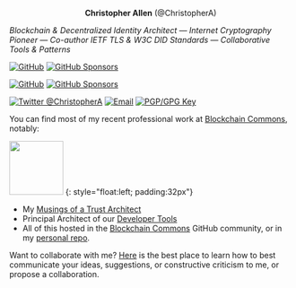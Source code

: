 <p align="center">
  <strong>Christopher Allen</strong> (@ChristopherA)</p>

*Blockchain & Decentralized Identity Architect — Internet Cryptography Pioneer — Co-author IETF TLS & W3C DID Standards — Collaborative Tools & Patterns*

<a href="https://github.com/ChristopherA"><img src="https://img.shields.io/github/followers/christophera.svg?label=@ChristopherA&style=social" alt="GitHub"></a> <a href="https://github.com/sponsors/ChristopherA"><img src="https://img.shields.io/badge/GitHub_Sponsors--_.svg?style=social&logo=github&logoColor=EA4AAA" alt="GitHub Sponsors"></a>

<a href="https://github.com/BlockchainCommons"><img src="https://img.shields.io/badge/BlockchainCommons--Github?style=social&logo=github" alt="GitHub"></a> <a href="https://github.com/sponsors/BlockchainCommons"><img src="https://img.shields.io/badge/GitHub_Sponsors--_.svg?style=social&logo=github&logoColor=EA4AAA" alt="GitHub Sponsors"></a>

<a href="https://twitter.com/ChristopherA" rel="me"> <img src="https://img.shields.io/twitter/follow/ChristopherA?label=@ChristopherA&style=social" alt="Twitter @ChristopherA"></a> <a href="mailto:ChristopherA@LifeWithAlacrity.com"><img src="https://img.shields.io/badge/email--email?logo=mail.ru&style=social&link&logoColor=000000?link=mailto%3AChristopherA@LifeWithAlacrity.com?link=mailto%3AChristopherA@LifeWithAlacrity.com" alt="Email"></a> <a rel="pgpkey" href="https://github.com/christophera.gpg"><img src="https://img.shields.io/badge/PGP_key--PGP_key?logo=protonmail&style=social&logoColor=000000?link=https%3A%2F%2Fgithub.com%2Fchristophera.gpg?link=https%3A%2F%2Fgithub.com%2Fchristophera.gpg" alt="PGP/GPG Key"></a> 


You can find most of my recent professional work at [Blockchain Commons](https://www.BlockchainCommons.com), notably:

<img src="https://i.imgur.com/QyDl5nK.png" width="96" height="96">
{: style="float:left; padding:32px"}

  * My [Musings of a Trust Architect](https://www.blockchaincommons.com/musings/)
  * Principal Architect of our [Developer Tools](https://developer.blockchaincommons.com)
  * All of this hosted in the [Blockchain Commons](https://github.com/BlockchainCommons/) GitHub community, or in my [personal repo](https://github.com/ChristopherA).

Want to collaborate with me? [Here](https://github.com/christophera/self) is the best place to learn how to best communicate your ideas, suggestions, or constructive criticism to me, or propose a collaboration.

<!--more-->
